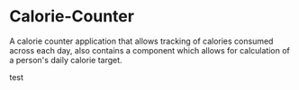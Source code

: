 # Calorie-Counter
A calorie counter application that allows tracking of calories consumed across each day, 
also contains a component which allows for calculation of a person's daily calorie target.


test
